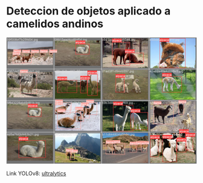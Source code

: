 # Deteccion de objetos aplicado a camelidos andinos


![RESULTS](./val_batch0_labels.jpg "Deteccion de objetos aplicado a camelidos andinos")

Link YOLOv8: [ultralytics](https://github.com/ultralytics/ultralytics)
